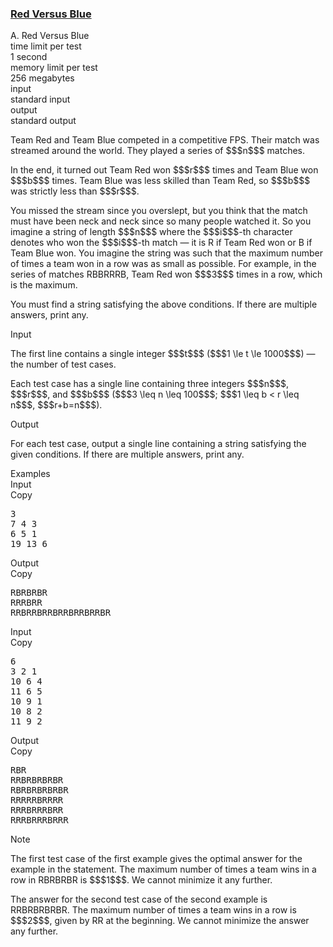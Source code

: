 <h3><a href="https://codeforces.com/contest/1659/problem/A" target="_blank" rel="noopener noreferrer">Red Versus Blue</a></h3>

<div class="header"><div class="title">A. Red Versus Blue</div><div class="time-limit"><div class="property-title">time limit per test</div>1 second</div><div class="memory-limit"><div class="property-title">memory limit per test</div>256 megabytes</div><div class="input-file input-standard"><div class="property-title">input</div>standard input</div><div class="output-file output-standard"><div class="property-title">output</div>standard output</div></div><div><p>Team Red and Team Blue competed in a competitive FPS. Their match was streamed around the world. They played a series of $$$n$$$ matches.</p><p>In the end, it turned out Team Red won $$$r$$$ times and Team Blue won $$$b$$$ times. Team Blue was less skilled than Team Red, so $$$b$$$ was <span class="tex-font-style-bf">strictly less</span> than $$$r$$$.</p><p>You missed the stream since you overslept, but you think that the match must have been neck and neck since so many people watched it. So you imagine a string of length $$$n$$$ where the $$$i$$$-th character denotes who won the $$$i$$$-th match  — it is <span class="tex-font-style-tt">R</span> if Team Red won or <span class="tex-font-style-tt">B</span> if Team Blue won. You imagine the string was such that the <span class="tex-font-style-bf">maximum</span> number of times a team <span class="tex-font-style-bf">won in a row</span> was <span class="tex-font-style-bf">as small as possible</span>. For example, in the series of matches <span class="tex-font-style-tt">RBBRRRB</span>, Team Red won $$$3$$$ times in a row, which is the maximum.</p><p>You must find a string satisfying the above conditions. If there are multiple answers, print any.</p></div><div class="input-specification"><div class="section-title">Input</div><p>The first line contains a single integer $$$t$$$ ($$$1 \le t \le 1000$$$)  — the number of test cases.</p><p>Each test case has a single line containing three integers $$$n$$$, $$$r$$$, and $$$b$$$ ($$$3 \leq n \leq 100$$$; $$$1 \leq b < r \leq n$$$, $$$r+b=n$$$).</p></div><div class="output-specification"><div class="section-title">Output</div><p>For each test case, output a single line containing a string satisfying the given conditions. If there are multiple answers, print any.</p></div><div class="sample-tests"><div class="section-title">Examples</div><div class="sample-test"><div class="input"><div class="title">Input<div title="Copy" data-clipboard-target="#id0030336865487729203" id="id008442554345789266" class="input-output-copier">Copy</div></div><pre id="id0030336865487729203"><div class="test-example-line test-example-line-even test-example-line-0">3</div><div class="test-example-line test-example-line-odd test-example-line-1">7 4 3</div><div class="test-example-line test-example-line-even test-example-line-2">6 5 1</div><div class="test-example-line test-example-line-odd test-example-line-3">19 13 6</div></pre></div><div class="output"><div class="title">Output<div title="Copy" data-clipboard-target="#id002865500286344793" id="id007081375290627007" class="input-output-copier">Copy</div></div><pre id="id002865500286344793">RBRBRBR
RRRBRR
RRBRRBRRBRRBRRBRRBR
</pre></div><div class="input"><div class="title">Input<div title="Copy" data-clipboard-target="#id0003779410838517261" id="id005694060535763124" class="input-output-copier">Copy</div></div><pre id="id0003779410838517261"><div class="test-example-line test-example-line-even test-example-line-0">6</div><div class="test-example-line test-example-line-odd test-example-line-1">3 2 1</div><div class="test-example-line test-example-line-even test-example-line-2">10 6 4</div><div class="test-example-line test-example-line-odd test-example-line-3">11 6 5</div><div class="test-example-line test-example-line-even test-example-line-4">10 9 1</div><div class="test-example-line test-example-line-odd test-example-line-5">10 8 2</div><div class="test-example-line test-example-line-even test-example-line-6">11 9 2</div></pre></div><div class="output"><div class="title">Output<div title="Copy" data-clipboard-target="#id0024818607041576202" id="id0039845571308411587" class="input-output-copier">Copy</div></div><pre id="id0024818607041576202">RBR
RRBRBRBRBR
RBRBRBRBRBR
RRRRRBRRRR
RRRBRRRBRR
RRRBRRRBRRR
</pre></div></div></div><div class="note"><div class="section-title">Note</div><p>The first test case of the first example gives the optimal answer for the example in the statement. The maximum number of times a team wins in a row in <span class="tex-font-style-tt">RBRBRBR</span> is $$$1$$$. We cannot minimize it any further.</p><p>The answer for the second test case of the second example is <span class="tex-font-style-tt"><span class="tex-font-style-bf"><span class="tex-font-style-underline">RR</span></span>BRBRBRBR</span>. The maximum number of times a team wins in a row is $$$2$$$, given by <span class="tex-font-style-tt">RR</span> at the beginning. We cannot minimize the answer any further.</p></div>